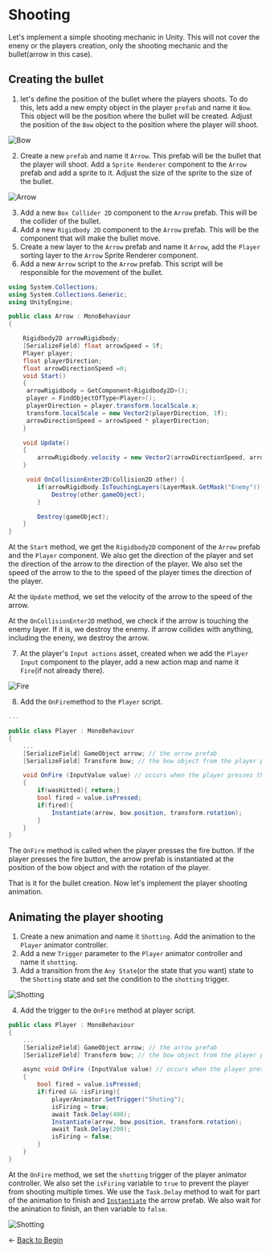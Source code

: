 # Shooting

Let's implement a simple shooting mechanic in Unity. This will not cover the eneny or the players creation, only the shooting mechanic and the bullet(arrow in this case).

## Creating the bullet

1. let's define the position of the bullet where the players shoots.
To do this, lets add a new empty object in the player `prefab` and name it `Bow`. This object will be the position where the bullet will be created. Adjust the position of the `Bow` object to the position where the player will shoot.

![Bow](./assets/players_bow.png)

2. Create a new `prefab` and name it `Arrow`. This prefab will be the bullet that the player will shoot. Add a `Sprite Renderer` component to the `Arrow` prefab and add a sprite to it. Adjust the size of the sprite to the size of the bullet.

![Arrow](./assets/arrow_creation.png)

3. Add a new `Box Collider 2D` component to the `Arrow` prefab. This will be the collider of the bullet.
4. Add a new `Rigidbody 2D` component to the `Arrow` prefab. This will be the component that will make the bullet move.
5. Create a new layer to the `Arrow` prefab and name it `Arrow`, add the `Player` sorting layer to the `Arrow` Sprite Renderer component.
6. Add a new `Arrow` script to the `Arrow` prefab. This script will be responsible for the movement of the bullet.

```csharp
using System.Collections;
using System.Collections.Generic;
using UnityEngine;

public class Arrow : MonoBehaviour
{

    Rigidbody2D arrowRigidbody;
    [SerializeField] float arrowSpeed = 5f;
    Player player;
    float playerDirection;
    float arrowDirectionSpeed =0;
    void Start()
    {
     arrowRigidbody = GetComponent<Rigidbody2D>();  
     player = FindObjectOfType<Player>(); 
     playerDirection = player.transform.localScale.x;
     transform.localScale = new Vector2(playerDirection, 1f);
     arrowDirectionSpeed = arrowSpeed * playerDirection;
    }

    void Update()
    {
        arrowRigidbody.velocity = new Vector2(arrowDirectionSpeed, arrowRigidbody.velocity.y);
    }

     void OnCollisionEnter2D(Collision2D other) {
        if(arrowRigidbody.IsTouchingLayers(LayerMask.GetMask("Enemy"))){
            Destroy(other.gameObject);
        }

        Destroy(gameObject);
    }
}

```

At the `Start` method, we get the `Rigidbody2D` component of the `Arrow` prefab and the `Player` component. We also get the direction of the player and set the direction of the arrow to the direction of the player. We also set the speed of the arrow to the to the speed of the player times the direction of the player. 

At the `Update` method, we set the velocity of the arrow to the speed of the arrow.

At the `OnCollisionEnter2D` method, we check if the arrow is touching the enemy layer. If it is, we destroy the enemy. If arrow collides with anything, including the eneny, we destroy the arrow.

7. At the player's `Input actions` asset, created when we add the `Player Input` component to the player, add a new action map and name it `Fire`(if not already there).

![Fire](./assets/fire_action.png)

8. Add the `OnFire`method to the `Player` script.

```csharp
...

public class Player : MonoBehaviour
{
    ...
    [SerializeField] GameObject arrow; // the arrow prefab
    [SerializeField] Transform bow; // the bow object from the player prefab

    void OnFire (InputValue value) // occurs when the player presses the fire button, this method is comming from the input asset
    {
        if(wasHitted){ return;}
        bool fired = value.isPressed;
        if(fired){
            Instantiate(arrow, bow.position, transform.rotation);
        }
    }
}
```
The `OnFire` method is called when the player presses the fire button. If the player presses the fire button, the arrow prefab is instantiated at the position of the bow object and with the rotation of the player.

That is it for the bullet creation. Now let's implement the player shooting animation.

## Animating the player shooting

1. Create a new animation and name it `Shotting`. Add the animation to the `Player` animator controller.
2. Add a new `Trigger` parameter to the `Player` animator controller and name it `shotting`.
3. Add a transition from the `Any State`(or the state that you want) state to the `Shotting` state and set the condition to the `shotting` trigger.


![Shotting](./assets/shotting_state_player_animator_controller.png)

4. Add the trigger to the `OnFire` method at player script.

```csharp
public class Player : MonoBehaviour
{
    ...
    [SerializeField] GameObject arrow; // the arrow prefab
    [SerializeField] Transform bow; // the bow object from the player prefab

    async void OnFire (InputValue value) // occurs when the player presses the fire button, this method is comming from the inoput
    {
        bool fired = value.isPressed;
        if(fired && !isFiring){
            playerAnimator.SetTrigger("Shoting");
            isFiring = true;
            await Task.Delay(400);
            Instantiate(arrow, bow.position, transform.rotation);
            await Task.Delay(200);
            isFiring = false;
        }
    }
}
```

At the `OnFire` method, we set the `shotting` trigger of the player animator controller. We also set the `isFiring` variable to `true` to prevent the player from shooting multiple times. We use the `Task.Delay` method to wait for part of the animation to finish and [`Instantiate`](./Object.Instantiate.md) the arrow prefab. We also wait for the anination to finish, an then   variable to `false`.

![Shotting](./assets/shotting_animation.png)

&larr; [Back to Begin](./readme.md)